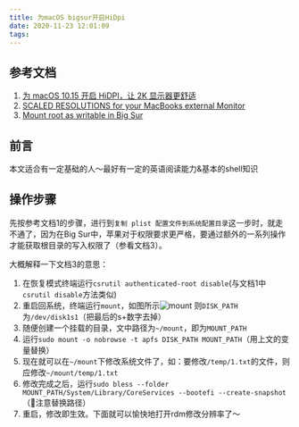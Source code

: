 ```yaml
---
title: 为macOS bigsur开启HiDpi
date: 2020-11-23 12:01:09
tags:
---
```

## 参考文档

1. [为 macOS 10.15 开启 HiDPI，让 2K 显示器更舒适](https://sspai.com/post/57549)
2. [SCALED RESOLUTIONS
for your MacBooks external Monitor](https://comsysto.github.io/Display-Override-PropertyList-File-Parser-and-Generator-with-HiDPI-Support-For-Scaled-Resolutions/)
3. [Mount root as writable in Big Sur](https://apple.stackexchange.com/a/395509)

## 前言

本文适合有一定基础的人～最好有一定的英语阅读能力&基本的shell知识

## 操作步骤

先按参考文档1的步骤，进行到`复制 plist 配置文件到系统配置目录`这一步时，就走不通了，因为在Big Sur中，苹果对于权限要求更严格，要通过额外的一系列操作才能获取根目录的写入权限了（参看文档3）。

大概解释一下文档3的意思：

1. 在恢复模式终端运行`csrutil authenticated-root disable`(与文档1中`csrutil disable`方法类似)
2. 重启回系统，终端运行`mount`，如图所示![mount](./mount.png)
则`DISK_PATH`为`/dev/disk1s1`（把最后的s+数字去掉）
3. 随便创建一个挂载的目录，文中路径为`~/mount`，即为`MOUNT_PATH`
4. 运行`sudo mount -o nobrowse -t apfs DISK_PATH MOUNT_PATH`（用上文的变量替换）
5. 现在就可以在`~/mount`下修改系统文件了，如：要修改`/temp/1.txt`的文件，则应修改`~/mount/temp/1.txt`
6. 修改完成之后，运行`sudo bless --folder MOUNT_PATH/System/Library/CoreServices --bootefi --create-snapshot`（注意替换路径）
7. 重启，修改即生效。下面就可以愉快地打开rdm修改分辨率了～
